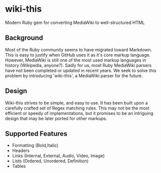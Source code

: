 # wiki-this
Modern Ruby gem for converting MediaWiki to well-structured HTML

## Background
Most of the Ruby community seems to have migrated toward Markdown. This is easy to justify when GitHub uses it as it's core markup language. However, MediaWiki is still one of the most used markup languages in history (Wikipedia, anyone?). Sadly for us, most Ruby MediaWiki parsers have not been completed or updated in recent years. We seek to solve this problem by introducing 'wiki-this', a MediaWiki parser for the future.

## Design
Wiki-this strives to be simple, and easy to use. It has been built upon a carefully crafted set of Regex matching rules. This may not be the most efficient or speedy of implementations, but it promises to be an intriguing design that may be later ported for other markups.

## Supported Features
* Formatting (Bold,Italic)
* Headers
* Links (Internal, External, Audio, Video, Image)
* Lists (Ordered, Unordered, Definition)
* Tables